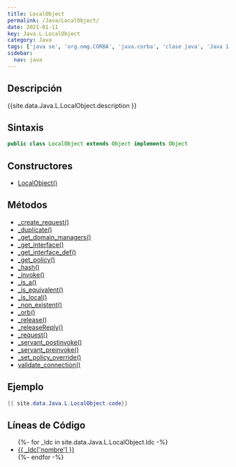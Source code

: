 ```yaml
---
title: LocalObject
permalink: /Java/LocalObject/
date: 2021-01-11
key: Java.L.LocalObject
category: Java
tags: ['java se', 'org.omg.CORBA', 'java.corba', 'clase java', 'Java 1.0']
sidebar: 
  nav: java
---
```


## Descripción
{{site.data.Java.L.LocalObject.description }}

## Sintaxis
~~~java
public class LocalObject extends Object implements Object
~~~

## Constructores
* [LocalObject()](/Java/LocalObject/LocalObject/)

## Métodos
* [_create_request()](/Java/LocalObject/_create_request/)
* [_duplicate()](/Java/LocalObject/_duplicate/)
* [_get_domain_managers()](/Java/LocalObject/_get_domain_managers/)
* [_get_interface()](/Java/LocalObject/_get_interface/)
* [_get_interface_def()](/Java/LocalObject/_get_interface_def/)
* [_get_policy()](/Java/LocalObject/_get_policy/)
* [_hash()](/Java/LocalObject/_hash/)
* [_invoke()](/Java/LocalObject/_invoke/)
* [_is_a()](/Java/LocalObject/_is_a/)
* [_is_equivalent()](/Java/LocalObject/_is_equivalent/)
* [_is_local()](/Java/LocalObject/_is_local/)
* [_non_existent()](/Java/LocalObject/_non_existent/)
* [_orb()](/Java/LocalObject/_orb/)
* [_release()](/Java/LocalObject/_release/)
* [_releaseReply()](/Java/LocalObject/_releaseReply/)
* [_request()](/Java/LocalObject/_request/)
* [_servant_postinvoke()](/Java/LocalObject/_servant_postinvoke/)
* [_servant_preinvoke()](/Java/LocalObject/_servant_preinvoke/)
* [_set_policy_override()](/Java/LocalObject/_set_policy_override/)
* [validate_connection()](/Java/LocalObject/validate_connection/)

## Ejemplo
~~~java
{{ site.data.Java.L.LocalObject.code}}
~~~

## Líneas de Código
<ul>
{%- for _ldc in site.data.Java.L.LocalObject.ldc -%}
   <li>
       <a href="{{_ldc['url'] }}">{{ _ldc['nombre'] }}</a>
   </li>
{%- endfor -%}
</ul>
